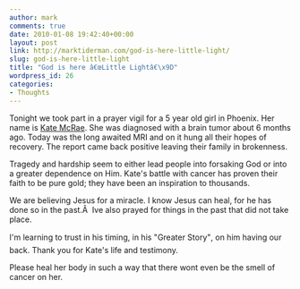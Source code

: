 ```yaml
---
author: mark
comments: true
date: 2010-01-08 19:42:40+00:00
layout: post
link: http://marktiderman.com/god-is-here-little-light/
slug: god-is-here-little-light
title: "God is here â€œLittle Lightâ€\x9D"
wordpress_id: 26
categories:
- Thoughts
---
```


Tonight we took part in a prayer vigil for a 5 year old girl in Phoenix. Her name is [Kate McRae](http://prayforkate.com/#/home-page/). She was diagnosed with a brain tumor about 6 months ago. Today was the long awaited MRI and on it hung all their hopes of recovery. The report came back positive leaving their family in brokenness.

Tragedy and hardship seem to either lead people into forsaking God or into a greater dependence on Him. Kate's battle with cancer has proven their faith to be pure gold; they have been an inspiration to thousands.

We are believing Jesus for a miracle. I know Jesus can heal, for he has done so in the past.Â  Ive also prayed for things in the past that did not take place.

I'm learning to trust in his timing, in his "Greater Story", on him having our back. Thank you for Kate's life and testimony.

Please heal her body in such a way that there wont even be the smell of cancer on her.
